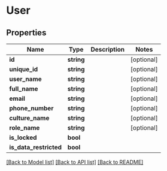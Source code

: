 # User

## Properties
Name | Type | Description | Notes
------------ | ------------- | ------------- | -------------
**id** | **string** |  | [optional] 
**unique_id** | **string** |  | [optional] 
**user_name** | **string** |  | [optional] 
**full_name** | **string** |  | [optional] 
**email** | **string** |  | [optional] 
**phone_number** | **string** |  | [optional] 
**culture_name** | **string** |  | [optional] 
**role_name** | **string** |  | [optional] 
**is_locked** | **bool** |  | 
**is_data_restricted** | **bool** |  | 

[[Back to Model list]](../README.md#documentation-for-models) [[Back to API list]](../README.md#documentation-for-api-endpoints) [[Back to README]](../README.md)


